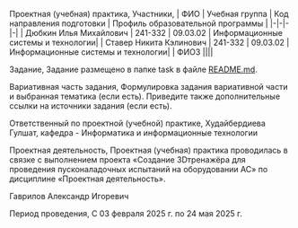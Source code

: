 Проектная (учебная) практика,
Участники,
| ФИО | Учебная группа | Код направления подготовки | Профиль образовательной программы |
|-|-|-|-|
| Дюбкин Илья Михайлович | 241-332 | 09.03.02 | Информационные системы и технологии|
| Ставер Никита Кэлинович | 241-332 | 09.03.02 | Информационные системы и технологии|
| ФИО3 ||||

Задание,
Задание размещено в папке task в файле [README.md](task/README.md).

Вариативная часть задания,
Формулировка задания вариативной части и выбранная тематика (если есть). Приведите также дополнительные ссылки на источники задания (если есть).

Ответственный по проектной (учебной) практике,
Худайбердиева Гулшат, кафедра - Информатика и информационные технологии

Проектная деятельность,
Проектная (учебная) практика проводилась в связке с выполнением проекта «Создание 3Dтренажёра для проведения пусконаладочных испытаний на оборудовании АС» по дисциплине «Проектная деятельность».

Гаврилов Александр Игоревич

Период проведения,
С 03 февраля 2025 г. по 24 мая 2025 г.
